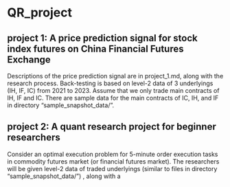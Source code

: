 # QR_project

## project 1: A price prediction signal for stock index futures on China Financial Futures Exchange
Descriptions of the price prediction signal are in project_1.md, along with the research process. Back-testing is based on level-2 data of 3 underlyings (IH, IF, IC) from 2021 to 2023. Assume that we only trade main contracts of IH, IF and IC. There are sample data for the main contracts of IC, IH, and IF in directory “sample_snapshot_data/”.

## project 2: A quant research project for beginner researchers
Consider an optimal execution problem for 5-minute order execution tasks in commodity futures market (or financial futures market). The researchers will be given level-2 data of traded underlyings (similar to files in directory “sample_snapshot_data/”) , along with a 
